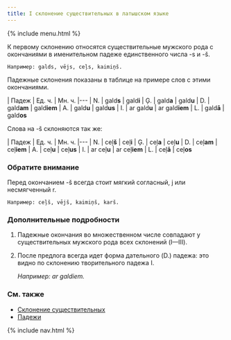 ```yaml
---
title: I склонение существительных в латышском языке
---
```


{% include menu.html %}

К первому склонению относятся существительные мужского рода с окончаниями в именительном падеже единственного числа -s и -š.

    Например: galds, vējs, ceļs, kaimiņš.

Падежные склонения показаны в таблице на примере слов с этими окончаниями.

| Падеж | Ед. ч. | Мн. ч.
|---
| N. | gald**s** | gald**i**
| Ģ. | gald**a** | gald**u**
| D. | gald**am** | gald**iem**
| A. | gald**u** | gald**us**
| I. | ar gald**u** | ar gald**iem**
| L. | gald**ā** | gald**os**

Слова на -š склоняются так же:

| Падеж | Ед. ч. | Мн. ч.
|---
| N. | ceļ**š** | ceļ**i**
| Ģ. | ceļ**a** | ceļ**u**
| D. | ceļ**am** | ceļ**iem**
| A. | ceļ**u** | ceļ**us**
| I. | ar ceļ**u** | ar ceļ**iem**
| L. | ceļ**ā** | ceļ**os**

### Обратите внимание

Перед окончанием -š всегда стоит мягкий согласный, j или несмягченный r.

    Например: ceļš, vējš, kaimiņš, karš.

### Дополнительные подробности

1. Падежные окончания во множественном числе совпадают у существительных мужского рода всех склонений (I—III).

2. После предлога всегда идет форма дательного (D.) падежа: это видно по склонению творительного падежа I.

    _Например: ar galdiem._

### См. также

- [Склонение существительных](../)
- [Падежи](../../cases/)

{% include nav.html %}

